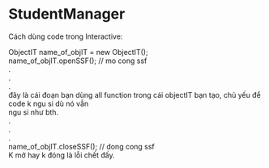 # StudentManager
Cách dùng code trong Interactive:  
  
ObjectIT name_of_objIT = new ObjectIT();  
name_of_objIT.openSSF(); // mo cong ssf  
.  
.  
.  
đây là cái đoạn bạn dùng all function trong cái objectIT bạn tạo, chủ yếu để code k ngu si dù nó vẫn   
ngu si như bth.   
.  
.  
.  
name_of_objIT.closeSSF(); // dong cong ssf  
K mở hay k đóng là lỗi chết đấy.  
